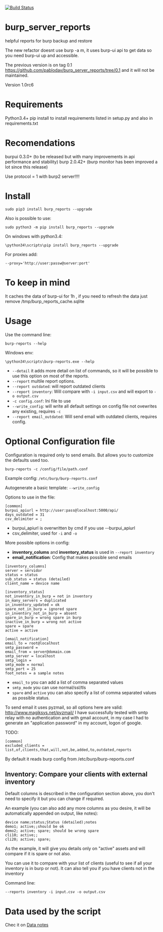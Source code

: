 [![Build Status](https://travis-ci.org/pablodav/burp_server_reports.svg?branch=master)](https://travis-ci.org/pablodav/burp_server_reports)

burp_server_reports
===================

helpful reports for burp backup and restore

The new refactor doesnt use burp -a m, it uses burp-ui api to get data so you need burp-ui up and accessible.

The previous version is on tag 0.1 https://github.com/pablodav/burp_server_reports/tree/0.1 and it will not be maintained.

Version 1.0rc6

Requirements
===========

Python3.4+
pip install to install requirements listed in setup.py and also in requirements.txt

Recomendations
==============

burpui 0.3.0+ (to be released but with many improvements in api performance and stability)
burp 2.0.42+ (burp monitor has been improved a lot since this release)

Use protocol = 1  with burp2 server!!!!

Install
======

    sudo pip3 install burp_reports --upgrade

Also is possible to use:

    sudo python3 -m pip install burp_reports --upgrade

On windows with python3.4:

    \python34\scripts\pip install burp_reports --upgrade

For proxies add:

    --proxy='http://user:passw@server:port'

To keep in mind
==============

It caches the data of burp-ui for 1h , if you need to refresh the data just remove /tmp/burp_reports_cache.sqlite

Usage
====

Use the command line:

    burp-reports --help

Windows env:

    \python34\scripts\burp-reports.exe --help


* `--detail` it adds more detail on list of commands, so it will be possible to use this option on most of the reports.
* `--report` multile report options.
* `--report outdated`: will report outdated clients
* `--report inventory`: Will compare with `-i input.csv` and will export to `-o output.csv`
* `-c config.conf`: Ini file to use
* `--write_config`: will write all default settings on config file not ovewrites any existing, requires `-c`
* `--report email_outdated`: Will send email with outdated clients, requires config.



Optional Configuration file
===========================

Configuration is required only to send emails. But allows you to customize the defaults used too.

    burp-reports -c /config/file/path.conf

Example config: `/etc/burp/burp-reports.conf `

Autogenerate a basic template: `--write_config`

Options to use in the file:

```
[common]
burpui_apiurl = http://user:pass@localhost:5000/api/
days_outdated = 31
csv_delimiter = ;
```

* burpui_apiurl is overwritten by cmd if you use --burpui_apiurl
* csv_delimiter, used for `-i` and `-o`

More possible options in config:

* **inventory_colums** and **inventory_status** is used in `--report inventory`
* **email_notification**: Config that makes possible send emails

```
[inventory_columns]
server = servidor
status = status
sub_status = status (detailed)
client_name = device name

[inventory_status]
not_inventory_in_burp = not in inventory
in_many_servers = duplicated
in_inventory_updated = ok
spare_not_in_burp = ignored spare
in_inventory_not_in_burp = absent
spare_in_burp = wrong spare in burp
inactive_in_burp = wrong not active
spare = spare
active = active

[email_notification]
email_to = root@localhost
smtp_password =
email_from = server@domain.com
smtp_server = localhost
smtp_login =
smtp_mode = normal
smtp_port = 25
foot_notes = a sample notes
```

* `email_to` you can add a list of comma separated values
* `smtp_mode` you can use normal/ssl/tls
* `spare` and `active` you can also specify a list of comma separated values as possible status.

To send email it uses pyzmail, so all options here are valid: http://www.magiksys.net/pyzmail/
I have successfully tested with smtp relay with no authentication and with gmail account, in my case I had to generate an "application password" in my account, logon of google.

TODO:

```
[common]
excluded_clients = list,of,clients,that,will,not,be,added,to,outdated,reports
```

By default it reads burp config from /etc/burp/burp-reports.conf



## Inventory: Compare your clients with external inventory

Default columns is described in the configuration section above, you don't need to specify it but you can change if
required.

An example (you can also add any more columns as you desire, it will be automatically appended on output, like notes):
```
device name;status;Status (detailed);notes
demo1; active;;should be ok
demo2; active; spare; should be wrong spare
cli10; active;;
cli20; active; spare;
```

As the example, it will give you details only on "active" assets and will compare if it is spare or not also. 

You can use it to compare with your list of clients (useful to see if all your inventory is in burp or not).
It can also tell you if you have clients not in the inventory

Command line:

    --reports inventory -i input.csv -o output.csv


Data used by the script
=======================

Chec it on [Data notes](data/notes.md)